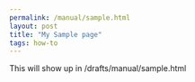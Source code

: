 ```yaml
---
permalink: /manual/sample.html
layout: post
title: "My Sample page"
tags: how-to
---
```


This will show up in /drafts/manual/sample.html
